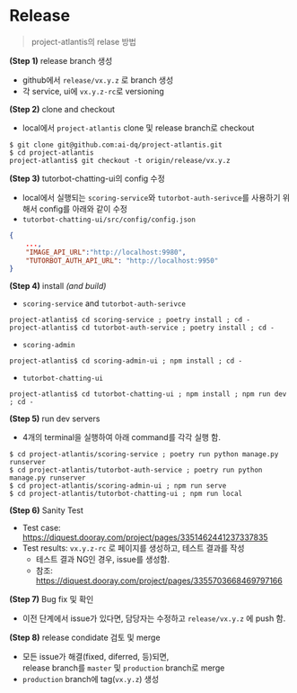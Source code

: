 # Release
> project-atlantis의 relase 방법

**(Step 1)** release branch 생성

* github에서 `release/vx.y.z` 로 branch 생성
* 각 service, ui에 `vx.y.z-rc`로 versioning

**(Step 2)** clone and checkout

* local에서 `project-atlantis` clone 및 release branch로 checkout
```console
$ git clone git@github.com:ai-dq/project-atlantis.git
$ cd project-atlantis
project-atlantis$ git checkout -t origin/release/vx.y.z
```

**(Step 3)** tutorbot-chatting-ui의 config 수정

* local에서 실행되는 `scoring-service`와 `tutorbot-auth-serivce`를 사용하기 위해서 config를 아래와 같이 수정
* `tutorbot-chatting-ui/src/config/config.json`
```json
{
    ...,
    "IMAGE_API_URL":"http://localhost:9980",
    "TUTORBOT_AUTH_API_URL": "http://localhost:9950"
}
```

**(Step 4)** install *(and build)*

* `scoring-service` and `tutorbot-auth-serivce`
```console
project-atlantis$ cd scoring-service ; poetry install ; cd -
project-atlantis$ cd tutorbot-auth-service ; poetry install ; cd -
```

* `scoring-admin`
```console
project-atlantis$ cd scoring-admin-ui ; npm install ; cd -
```

* `tutorbot-chatting-ui`
```console
project-atlantis$ cd tutorbot-chatting-ui ; npm install ; npm run dev ; cd -
```

**(Step 5)** run dev servers

* 4개의 terminal을 실행하여 아래 command를 각각 실행 함.
```console
$ cd project-atlantis/scoring-service ; poetry run python manage.py runserver
$ cd project-atlantis/tutorbot-auth-service ; poetry run python manage.py runserver
$ cd project-atlantis/scoring-admin-ui ; npm run serve
$ cd project-atlantis/tutorbot-chatting-ui ; npm run local
```

**(Step 6)** Sanity Test

* Test case: https://diquest.dooray.com/project/pages/3351462441237337835
* Test results: `vx.y.z-rc` 로 페이지를 생성하고, 테스트 결과를 작성
  * 테스트 결과 NG인 경우, issue를 생성함.
  * 참조: https://diquest.dooray.com/project/pages/3355703668469797166

**(Step 7)** Bug fix 및 확인

* 이전 단계에서 issue가 있다면, 담당자는 수정하고 `release/vx.y.z` 에 push 함.

**(Step 8)** release condidate 검토 및 merge

* 모든 issue가 해결(fixed, diferred, 등)되면, <br>
  release branch를 `master` 및 `production` branch로 merge
* `production` branch에 tag(`vx.y.z`) 생성
